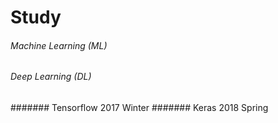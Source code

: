 # Study
###### Machine Learning (ML)
###### Deep Learning (DL)
####### Tensorflow 2017 Winter
####### Keras 2018 Spring
